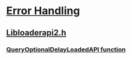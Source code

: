 # [Error Handling](../_debug/index.md)
## [Libloaderapi2.h](index.md)
### [QueryOptionalDelayLoadedAPI function](../libloaderapi2/nf-libloaderapi2-queryoptionaldelayloadedapi.md)
